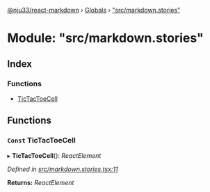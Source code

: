 [@nju33/react-markdown](../README.md) › [Globals](../globals.md) › ["src/markdown.stories"](_src_markdown_stories_.md)

# Module: "src/markdown.stories"

## Index

### Functions

* [TicTacToeCell](_src_markdown_stories_.md#const-tictactoecell)

## Functions

### `Const` TicTacToeCell

▸ **TicTacToeCell**(): *ReactElement*

*Defined in [src/markdown.stories.tsx:11](https://github.com/nju33/react-markdown/blob/6bc1522/src/markdown.stories.tsx#L11)*

**Returns:** *ReactElement*
